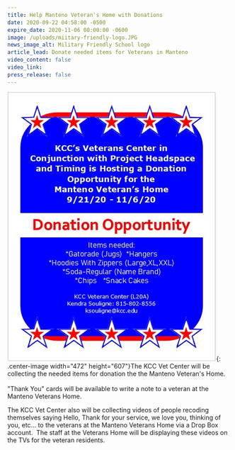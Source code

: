 ```yaml
---
title: Help Manteno Veteran's Home with Donations
date: 2020-09-22 04:58:00 -0500
expire_date: 2020-11-06 00:00:00 -0600
image: /uploads/miitary-friendly-logo.JPG
news_image_alt: Military Friendly School logo
article_lead: Donate needed items for Veterans in Manteno
video_content: false
video_link:
press_release: false
---
```


![](/uploads/manteno-veteran-home.JPG){: .center-image width="472" height="607"}The KCC Vet Center will be collecting the needed items for donation the the Manteno Veteran's Home.<br><br>"Thank You" cards will be available to write a note to a veteran at the Manteno Veterans Home.

The KCC Vet Center also will be collecting videos of people recoding themselves saying Hello, Thank for your service, we love you, thinking of you, etc… to the veterans at the Manteno Veterans Home via a Drop Box account. &nbsp;The staff at the Veterans Home will be displaying these videos on the TVs for the veteran residents.&nbsp;

&nbsp;